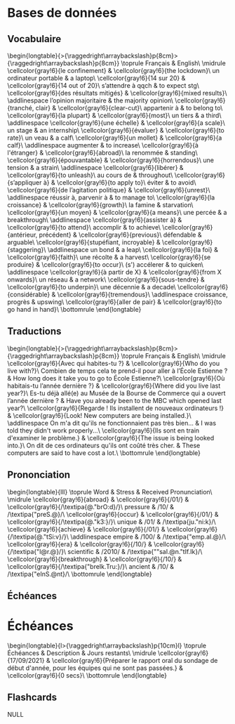 
 
# Bases de données



##  Vocabulaire 


\begin{longtable}{>{\raggedright\arraybackslash}p{8cm}>{\raggedright\arraybackslash}p{8cm}}
\toprule
Français & English\\
\midrule
\cellcolor{gray!6}{le confinement} & \cellcolor{gray!6}{the lockdown}\\
un ordinateur portable & a laptop\\
\cellcolor{gray!6}{14 sur 20} & \cellcolor{gray!6}{14 out of 20}\\
s’attendre à qqch & to expect stg\\
\cellcolor{gray!6}{des résultats mitigés} & \cellcolor{gray!6}{mixed results}\\
\addlinespace
l’opinion majoritaire & the majority opinion\\
\cellcolor{gray!6}{tranché, clair} & \cellcolor{gray!6}{clear-cut}\\
appartenir à & to belong to\\
\cellcolor{gray!6}{la plupart} & \cellcolor{gray!6}{most}\\
un tiers & a third\\
\addlinespace
\cellcolor{gray!6}{une échelle} & \cellcolor{gray!6}{a scale}\\
un stage & an internship\\
\cellcolor{gray!6}{évaluer} & \cellcolor{gray!6}{to rate}\\
un veau & a calf\\
\cellcolor{gray!6}{un mollet} & \cellcolor{gray!6}{a calf}\\
\addlinespace
augmenter & to increase\\
\cellcolor{gray!6}{à l'étranger} & \cellcolor{gray!6}{abroad}\\
la renommée & standing\\
\cellcolor{gray!6}{épouvantable} & \cellcolor{gray!6}{horrendous}\\
une tension & a strain\\
\addlinespace
\cellcolor{gray!6}{libérer} & \cellcolor{gray!6}{to unleash}\\
au cours de & throughout\\
\cellcolor{gray!6}{s’appliquer à} & \cellcolor{gray!6}{to apply to}\\
éviter & to avoid\\
\cellcolor{gray!6}{de l’agitation politique} & \cellcolor{gray!6}{unrest}\\
\addlinespace
réussir à, parvenir à & to manage to\\
\cellcolor{gray!6}{la croissance} & \cellcolor{gray!6}{growth}\\
la famine & starvation\\
\cellcolor{gray!6}{un moyen} & \cellcolor{gray!6}{a means}\\
une percée & a breakthrough\\
\addlinespace
\cellcolor{gray!6}{assister à} & \cellcolor{gray!6}{to attend}\\
accomplir & to achieve\\
\cellcolor{gray!6}{antérieur, précédent} & \cellcolor{gray!6}{previous}\\
défendable & arguable\\
\cellcolor{gray!6}{stupéfiant, incroyable} & \cellcolor{gray!6}{staggering}\\
\addlinespace
un bond & a leap\\
\cellcolor{gray!6}{la foi} & \cellcolor{gray!6}{faith}\\
une récolte & a harvest\\
\cellcolor{gray!6}{se produire} & \cellcolor{gray!6}{to occur}\\
(s') accélerer & to quicken\\
\addlinespace
\cellcolor{gray!6}{à partir de X} & \cellcolor{gray!6}{from X onwards}\\
un réseau & a network\\
\cellcolor{gray!6}{sous-tendre} & \cellcolor{gray!6}{to underpin}\\
une décennie & a decade\\
\cellcolor{gray!6}{considérable} & \cellcolor{gray!6}{tremendous}\\
\addlinespace
croissance, progrès & upswing\\
\cellcolor{gray!6}{aller de pair} & \cellcolor{gray!6}{to go hand in hand}\\
\bottomrule
\end{longtable}



##  Traductions 


\begin{longtable}{>{\raggedright\arraybackslash}p{8cm}>{\raggedright\arraybackslash}p{8cm}}
\toprule
Français & English\\
\midrule
\cellcolor{gray!6}{Avec qui habites-tu ?} & \cellcolor{gray!6}{Who do you live with?}\\
Combien de temps cela te prend-il pour aller à l’École Estienne ? & How long does it take you to go to École Estienne?\\
\cellcolor{gray!6}{Où habitais-tu l’année dernière ?} & \cellcolor{gray!6}{Where did you live last year?}\\
Es-tu déjà allé(e) au Musée de la Bourse de Commerce qui a ouvert l’année dernière ? & Have you already been to the MBC which opened last year?\\
\cellcolor{gray!6}{Regarde ! Ils installent de nouveaux ordinateurs !} & \cellcolor{gray!6}{Look! New computers are being installed.}\\
\addlinespace
On m'a dit qu'ils ne fonctionnaient pas très bien... & I was told they didn't work properly...\\
\cellcolor{gray!6}{Ils sont en train d'examiner le problème.} & \cellcolor{gray!6}{The issue is being looked into.}\\
On dit de ces ordinateurs qu'ils ont coûté très cher. & These computers are said to have cost a lot.\\
\bottomrule
\end{longtable}



##  Prononciation 


\begin{longtable}{lll}
\toprule
Word & Stress & Received Pronunciation\\
\midrule
\cellcolor{gray!6}{abroad} & \cellcolor{gray!6}{/01/} & \cellcolor{gray!6}{/\textipa{@."brO:d}/}\\
pressure & /10/ & /\textipa{"preS.@}/\\
\cellcolor{gray!6}{occur} & \cellcolor{gray!6}{/01/} & \cellcolor{gray!6}{/\textipa{@."k3:}/}\\
unique & /01/ & /\textipa{ju."ni:k}/\\
\cellcolor{gray!6}{achieve} & \cellcolor{gray!6}{/01/} & \cellcolor{gray!6}{/\textipa{@."tSi:v}/}\\
\addlinespace
empire & /100/ & /\textipa{"emp.aI.@}/\\
\cellcolor{gray!6}{era} & \cellcolor{gray!6}{/10/} & \cellcolor{gray!6}{/\textipa{"I@r.@}/}\\
scientific & /2010/ & /\textipa{""saI.@n."tIf.Ik}/\\
\cellcolor{gray!6}{breakthrough} & \cellcolor{gray!6}{/10/} & \cellcolor{gray!6}{/\textipa{"breIk.Tru:}/}\\
ancient & /10/ & /\textipa{"eInS.@nt}/\\
\bottomrule
\end{longtable}



##  Échéances 



# Échéances


\begin{longtable}{l>{\raggedright\arraybackslash}p{10cm}l}
\toprule
Échéances & Description & Jours restants\\
\midrule
\cellcolor{gray!6}{17/09/2021} & \cellcolor{gray!6}{Préparer le rapport oral du sondage de début d'année, pour les équipes qui ne sont pas passées.} & \cellcolor{gray!6}{0 secs}\\
\bottomrule
\end{longtable}



## Flashcards

NULL
